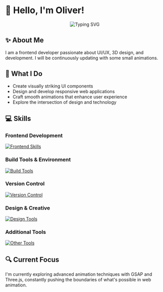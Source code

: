 # 👋 Hello, I'm Oliver! 

<div align="center">
  <img src="https://readme-typing-svg.herokuapp.com?font=Fira+Code&pause=1000&color=6A5ACD&center=true&vCenter=true&width=435&lines=Frontend+Developer;UI%2FUX+Enthusiast;Creative+Animator;Always+Learning" alt="Typing SVG" />
</div>

## ✨ About Me
I am a frontend developer passionate about UI/UX, 3D design, and development. I will be continuously updating with some small animations.

## 🚀 What I Do
- Create visually striking UI components
- Design and develop responsive web applications
- Craft smooth animations that enhance user experience
- Explore the intersection of design and technology

## 💻 Skills

### Frontend Development
[![Frontend Skills](https://skillicons.dev/icons?i=js,html,css,react,vue,redux,sass,threejs,ts)](https://skillicons.dev)

### Build Tools & Environment
[![Build Tools](https://skillicons.dev/icons?i=nodejs,pnpm,vite,webpack)](https://skillicons.dev)

### Version Control
[![Version Control](https://skillicons.dev/icons?i=git,github)](https://skillicons.dev)

### Design & Creative
[![Design Tools](https://skillicons.dev/icons?i=figma,ps,ai,blender)](https://skillicons.dev)

### Additional Tools
[![Other Tools](https://skillicons.dev/icons?i=bootstrap,docker,tailwind,postman)](https://skillicons.dev)

## 🔍 Current Focus
I'm currently exploring advanced animation techniques with GSAP and Three.js, constantly pushing the boundaries of what's possible in web animation.

